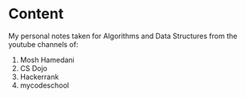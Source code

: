 # Content

My personal notes taken for Algorithms and Data Structures from the youtube channels of:

1. Mosh Hamedani
2. CS Dojo
3. Hackerrank
4. mycodeschool
